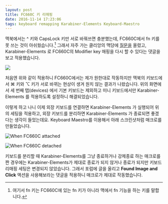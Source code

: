 ```yaml
---
layout: post
title: FC660C 키 리매핑
date: 2016-11-14 17:23:06
tags: keyboard remapping Karabiner-Elements Keyboard-Maestro
---
```

맥북에서는 ^ 키와 CapsLock 키만 서로 바꿔쓰면 충분했는데, FC660C에서 fn 키를 못 쓰는 것이 아쉬웠습니다.[^1] 그래서 자주 가는 클리앙의 맥당에 [질문을](http://www.clien.net/cs2/bbs/board.php?bo_table=cm_mac&wr_id=1078462&sca=&sfl=mb_id%2C1&stx=charmjf) 올렸고, Karabiner-Elements 로 FC660C의 Modifier key 매핑을 다시 할 수 있다는 댓글을 보고 적용했습니다.

![](http://dr.halryang.net/52Uv+)

처음엔 위와 같이 적용하니 FC660C에서는 제가 원한대로 작동하지만 맥북의 키보드에서 ⌘ 키와 ⌥ 키가 서로 바뀌는 현상이 생겨 원치 않는 결과가 나왔습니다. 위의 화면에서 세 번째 탭(devices) 에서 기본 키보드는 제외하고 미니 키보드에서만 Karabiner-Elements 를 적용하도록 설정하니 해결되었습니다.

이렇게 하고 나니 이제 외장 키보드를 연결하면 Karabiner-Elements 가 실행되어 위의 세팅을 적용하고, 외장 키보드를 분리하면 Karabiner-Elements 가 종료되면 좋겠다는 생각이 들었는데요. Keyboard Maestro를 이용해서 아래 스크린샷처럼 매크로를 만들었습니다. 

![When FC660C attached](http://dr.halryang.net/cA4M+)

![When FC660C detached](http://dr.halryang.net/cLDv+)

키보드를 분리할 때 Karabiner-Elements를 그냥 종료하거나 강제종료 하는 매크로를 짠 경우에는 Karabiner-Elements가 제대로 종료가 되지 않거나 종료가 되지만 키보드 리매핑 세팅은 변경되지 않았습니다. 그래서 포럼에 글을 올리고 **Found Image and Click** 액션을 사용해보라는 댓글을 적용하니 매크로가 제대로 작동했습니다.

[^1]: 여기서 fn 키는 FC660C에 있는 fn 키가 아니라 맥에서 fn 기능을 하는 키를 말합니다.
